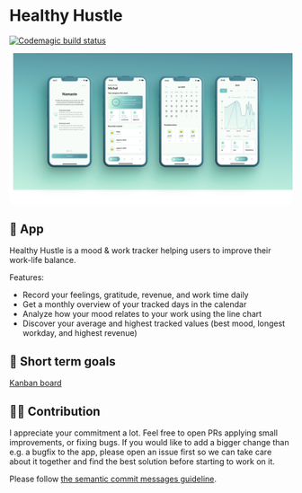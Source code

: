 

# Healthy Hustle

[![Codemagic build status](https://api.codemagic.io/apps/66c76bd87889bec3cf7eb996/66ca5b5e34c4b0021e9ddfcb/status_badge.svg)](https://codemagic.io/app/66c76bd87889bec3cf7eb996/66ca5b5e34c4b0021e9ddfcb/latest_build)

<img src="tracking_flutter/screenshots/mock_ups.png"/> 

## 📱 App

Healthy Hustle is a mood & work tracker helping users to improve their work-life balance.

Features:

- Record your feelings, gratitude, revenue, and work time daily
- Get a monthly overview of your tracked days in the calendar
- Analyze how your mood relates to your work using the line chart
- Discover your average and highest tracked values (best mood, longest workday, and highest revenue)

## 🎯 Short term goals

[Kanban board](https://github.com/users/krolmic/projects/2)

## 🧑‍🏭 Contribution

I appreciate your commitment a lot. Feel free to open PRs applying small improvements, or fixing bugs. If you would like to add a bigger change than e.g. a bugfix to the app, please open an issue first so we can take care about it together and find the best solution before starting to work on it.

Please follow [the semantic commit messages guideline](https://gist.github.com/joshbuchea/6f47e86d2510bce28f8e7f42ae84c716).
